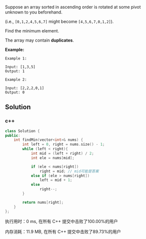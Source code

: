 Suppose an array sorted in ascending order is rotated at some pivot unknown to you beforehand.

(i.e.,  `[0,1,2,4,5,6,7]` might become  `[4,5,6,7,0,1,2]`).

Find the minimum element.

The array may contain **duplicates**.



 **Example:**

```
Example 1:

Input: [1,3,5]
Output: 1

Example 2:

Input: [2,2,2,0,1]
Output: 0
```

## Solution
### c++

```c++
class Solution {
public:
    int findMin(vector<int>& nums) {
        int left = 0, right = nums.size() - 1;
        while (left < right){
            int mid = (left + right) / 2;
            int ele = nums[mid];

            if (ele < nums[right])
                right = mid; // mid可能是答案
            else if (ele > nums[right])
                left = mid + 1;
            else
                right--;
        }

        return nums[right];
    }
};
```

执行用时：0 ms, 在所有 C++ 提交中击败了100.00%的用户

内存消耗：11.9 MB, 在所有 C++ 提交中击败了89.73%的用户